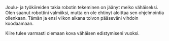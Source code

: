 Joulu- ja työkiireiden takia robotin tekeminen on jäänyt melko vähäiseksi. Olen saanut robottini valmiiksi, mutta en ole ehtinyt aloittaa sen ohjelmointia ollenkaan. Tämän ja ensi viikon aikana toivon pääseväni vihdoin koodaamaan.

Kiire tulee varmasti olemaan kova vähäisen edistymiseni vuoksi.
